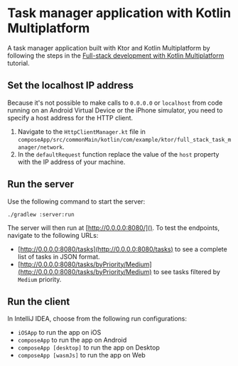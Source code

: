 # Task manager application with Kotlin Multiplatform

A task manager application built with Ktor and Kotlin Multiplatform
by following the steps in the [Full-stack development with Kotlin Multiplatform
](https://ktor.io/docs/full-stack-development-with-kotlin-multiplatform.html) tutorial.

## Set the localhost IP address

Because it's not possible to make calls to `0.0.0.0` or `localhost` from code running on an Android Virtual Device or the
iPhone simulator, you need to specify a host address for the HTTP client.

1. Navigate to the `HttpClientManager.kt` file in `composeApp/src/commonMain/kotlin/com/example/ktor/full_stack_task_manager/network`.
2. In the `defaultRequest` function replace the value of the `host` property with the IP address of your machine.

## Run the server

Use the following command to start the server:

```shell
./gradlew :server:run
```

The server will then run at [http://0.0.0.0:8080/](). To test the endpoints, navigate to the following URLs:

- [http://0.0.0.0:8080/tasks](http://0.0.0.0:8080/tasks) to see a complete list of tasks in JSON format.
- [http://0.0.0.0:8080/tasks/byPriority/Medium](http://0.0.0.0:8080/tasks/byPriority/Medium) to see tasks filtered
  by `Medium` priority.

## Run the client

In IntelliJ IDEA, choose from the following run configurations:

- `iOSApp` to run the app on iOS
- `composeApp` to run the app on Android
- `composeApp [desktop]` to run the app on Desktop
- `composeApp [wasmJs]` to run the app on Web